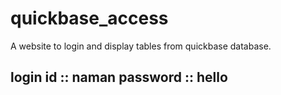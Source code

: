 # quickbase_access
A website to login and display tables from quickbase database.


<h2>
login id ::  naman
password :: hello
</h2>
